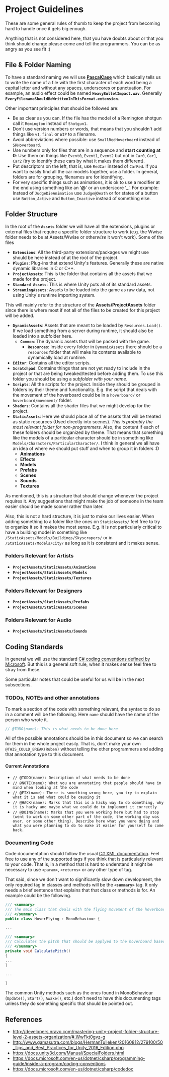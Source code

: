 # Project Guidelines

These are some general rules of thumb to keep the project from becoming hard to handle once it gets big enough.

Anything that is not considered here, that you have doubts about or that you think should change please come and tell the programmers. You can be as angry as you see fit :)

## File & Folder Naming

To have a standard naming we will use [**PascalCase**](https://en.wikipedia.org/wiki/Camel_case) which basically tells us to write the name of a file with the first character of each word being a capital letter and without any spaces, underscores or punctuation. For example, an audio effect could be named **```HeavyBulletImpact.wav```**. Generally **```EveryFilenameShouldBeWrittenInThisFormat.extension```**.

Other important principles that should be followed are:

- Be as clear as you can. If the file has the model of a Remington shotgun call it ```Remington``` instead of ```Shotgun1```.
- Don't use version numbers or words, that means that you shouldn't add things like ```v1```, ```final``` or ```WIP``` to a filename.
- Avoid abbreviations where possible: use ```SmallRedHoverboard``` instead of ```SRHoverboard```.
- Use numbers only for files that are in a sequence and **start counting at 0**: Use them on things like ```Event0```, ```Event1```, ```Event2``` but not in ```Car0```, ```Car1```, ```Car2``` (try to identify these cars by what it makes them different).
- Put descriptors on the left, that is, use ```RedCar``` instead of ```CarRed```. If you want to easily find all the car models together, use a folder. In general, folders are for grouping, filenames are for identifying.
- For very specific things such as animations, it is ok to use a modifier at the end using something like an '**@**' or an underscore '**_**'. For example: Instead of ```JudgeDieAnimation``` use ```Judge@Death``` or for states of a button use ```Button_Active``` and ```Button_Inactive``` instead of something else.

## Folder Structure

In the root of the **```Assets```** folder we will have all the extensions, plugins or external files that require a specific folder structure to work (e.g. the Wwise folder needs to be at Assets/Wwise or other*wise* it won't work). Some of the files

- **```Extensions```**: All the third-party extensions/packages we might use should be here instead of at the root of the project.
- **```Plugins```**: Plug-ins that extend Unity's features. Generally these are native dynamic libraries in C or C++.
- **```ProjectAssets```**: This is the folder that contains all the assets that we made for the project. 
- **```Standard Assets```**: This is where Unity puts all of its standard assets.
- **```StreamingAssets```**: Assets to be loaded into the game as raw data, not using Unity's runtime importing system.


This will mainly refer to the structure of the **Assets/ProjectAssets** folder since there is where most if not all of the files to be created for this project will be added.

- **```DynamicAssets```**: Assets that are meant to be loaded by ```Resources.Load()```. If we load something from a server during runtime, it should also be loaded into a subfolder here.
  - **```Common```**: The dynamic assets that will be packed with the game.
    - **```Resources```**: Inside every folder in ```DynamicAssets``` there should be a ```resources``` folder that will make its contents available to dynamically load at runtime.
- **```Editor```**: Contains all the editor scripts.
- **```Scratchpad```**: Contains things that are not yet ready to include in the project or that are being tweaked/tested before adding them. To use this folder you  should be using a *subfolder with your name*.
- **```Scripts```**: All the scripts for the project. Inside they should be grouped in folders by their theme and functionality. E.g. the script that deals with the movement of the hoverboard could be in a ```hoverboard/``` or ```hoverboard/movement/``` folder.
- **```Shaders```**: Contains all the shader files that we might develop for the project.
- **```StaticAssets```**: Here we should place all of the assets that will be treated as static resources (Used directly into scenes). *This is probably the most relevant folder for non-programmers.* Also, the content if each of these folders should be organized by theme. That means that something like the models of a particular character should be in something like ```Models/Characters/ParticularCharacter/```. I think in general we all have an idea of where we should put stuff and when to group it in folders :D
  - **Animations**
  - **Effects**
  - **Models**
  - **Prefabs**
  - **Scenes**
  - **Sounds**
  - **Textures**

As mentioned, this is a structure that should change whenever the project requires it. Any suggestions that might make the job of someone in the team easier should be made sooner rather than later.

Also, this is not a hard structure, it is just to make our lives easier. When adding something to a folder like the ones on ```StaticAssets/``` feel free to try to organize it so it makes the most sense. E.g. it is not particularly critical to have a building model in something like ```/StaticAssets/Models/Buildings/Skyscrapers/``` or in  ```/StaticAssets/Models/City/``` as long as it is consistent and it makes sense.

### Folders Relevant for Artists

- **```ProjectAssets/StaticAssets/Animations```**
- **```ProjectAssets/StaticAssets/Models```**
- **```ProjectAssets/StaticAssets/Textures```**

### Folders Relevant for Designers

- **```ProjectAssets/StaticAssets/Prefabs```**
- **```ProjectAssets/StaticAssets/Scenes```**

### Folders Relevant for Audio

- **```ProjectAssets/StaticAssets/Sounds```**

## Coding Standards

In general we will use the standard [C# coding conventions defined by Microsoft](https://docs.microsoft.com/en-us/dotnet/csharp/programming-guide/inside-a-program/coding-conventions). But this is a general soft rule, when it makes sense feel free to stray from these.

Some particular notes that could be useful for us will be in the next subsections.

### TODOs, NOTEs and other annotations

To mark a section of the code with something relevant, the syntax to do so in a comment will be the following. Here ```name``` should have the name of the person who wrote it.

```cs
// @TODO(name): This is what needs to be done here
```

All of the possible annotations should be in this document so we can search for them in the whole project easily. That is, don't make your own ```@THIS_COULD_BREAK(Ruben)``` without telling the other programmers and adding that annotation type to this document.

#### Current Annotations

- ```// @TODO(name): Description of what needs to be done```
- ```// @NOTE(name): What you are annotating that people should have in mind when looking at the code```
- ```// @FIX(name): There is something wrong here, you try to explain what it is and what could be causing it```
- ```// @HACK(name): Marks that this is a hacky way to do something, why it is hacky and maybe what we could do to implement it correctly```
- ```// @DOING(name): Marks that you were working here but had to stop (went to work on some other part of the code, the working day was over, or some other thing). Describe here what you were doing and what you were planning to do to make it easier for yourself to come back.```

### Documenting Code

Code documentation should follow the usual [C# XML documentation](https://docs.microsoft.com/en-us/dotnet/csharp/codedoc). Feel free to use any of the supported tags if you think that is particularly relevant to your code. That is, in a method that is hard to understand it might be necessary to use ```<param>```,  ```<returns>``` or any other type of tag.

That said, since we don't want to significantly slow down development, the only required tag in classes and methods will be the **```<summary>```** tag. It only needs a brief sentence that explains that that class or methods is for. An example could be the following.

```cs
/// <summary>
/// The main class that deals with the flying movement of the hoverboard.
/// </summary>
public class HoverFlying : MonoBehaviour {

...

/// <summary>
/// Calculates the pitch that should be applyed to the hoverboard based on player input.
/// </summary>
private void CalculatePitch()
{
...
}

...

}
```

The common Unity methods such as the ones found in MonoBehaviour (```Update()```, ```Start()```, ```Awake()```, etc.) don't need to have this documenting tags unless they do something specific that should be pointed out.

## References

- http://developers.nravo.com/mastering-unity-project-folder-structure-level-2-assets-organization/#.WwFkt0gvz-g
- http://www.gamasutra.com/blogs/HermanTulleken/20160812/279100/50_Tips_and_Best_Practices_for_Unity_2016_Edition.php
- https://docs.unity3d.com/Manual/SpecialFolders.html
- https://docs.microsoft.com/en-us/dotnet/csharp/programming-guide/inside-a-program/coding-conventions
- https://docs.microsoft.com/en-us/dotnet/csharp/codedoc

